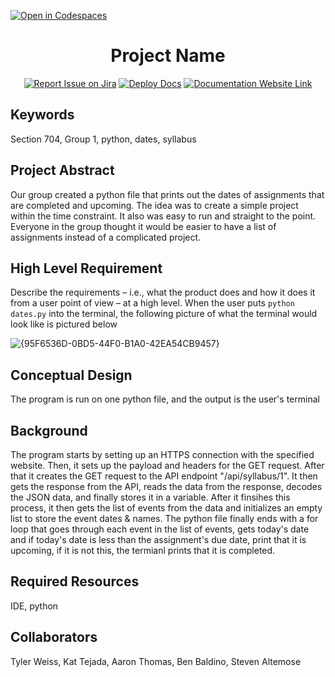 [![Open in Codespaces](https://classroom.github.com/assets/launch-codespace-f4981d0f882b2a3f0472912d15f9806d57e124e0fc890972558857b51b24a6f9.svg)](https://classroom.github.com/open-in-codespaces?assignment_repo_id=9890122)
<div align="center">

# Project Name
[![Report Issue on Jira](https://img.shields.io/badge/Report%20Issues-Jira-0052CC?style=flat&logo=jira-software)](https://temple-cis-projects-in-cs.atlassian.net/jira/software/c/projects/DT/issues)
[![Deploy Docs](https://github.com/ApplebaumIan/tu-cis-4398-docs-template/actions/workflows/deploy.yml/badge.svg)](https://github.com/ApplebaumIan/tu-cis-4398-docs-template/actions/workflows/deploy.yml)
[![Documentation Website Link](https://img.shields.io/badge/-Documentation%20Website-brightgreen)](https://applebaumian.github.io/tu-cis-4398-docs-template/)


</div>


## Keywords

Section 704, Group 1, python, dates, syllabus

## Project Abstract

Our group created a python file that prints out the dates of assignments that are completed and upcoming. The idea was to create a simple project within the time constraint. It also was easy to run and straight to the point. Everyone in the group thought it would be easier to have a list of assignments instead of a complicated project.

## High Level Requirement

Describe the requirements – i.e., what the product does and how it does it from a user point of view – at a high level.
When the user puts ```python dates.py``` into the terminal, the following picture of what the terminal would look like is pictured below

![{95F6536D-0BD5-44F0-B1A0-42EA54CB9457}](https://user-images.githubusercontent.com/58699300/214953218-33252bea-22b9-4788-9660-8ca89657b817.png)


## Conceptual Design

The program is run on one python file, and the output is the user's terminal 

## Background
The program starts by setting up an HTTPS connection with the specified website. Then, it sets up the payload and headers for the GET request. After that it creates the GET request to the API endpoint "/api/syllabus/1". It then gets the response from the API, reads the data from the response, decodes the JSON data, and finally stores it in a variable. After it finsihes this process, it then gets the list of events from the data and initializes an empty list to store the event dates & names. The python file finally ends with a for loop that goes through each event in the list of events, gets today's date and if today's date is less than the assignment's due date, print that it is upcoming, if it is not this, the termianl prints that it is completed.

## Required Resources

IDE, python

## Collaborators

Tyler Weiss, Kat Tejada, Aaron Thomas, Ben Baldino, Steven Altemose

